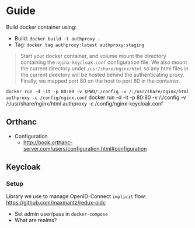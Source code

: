 # Guide

Build docker container using:

- Build: `docker build -t authproxy .`
- Tag: `docker tag authproxy:latest authproxy:staging`

> Start your docker container, and volume mount the directory containing the
> `nginx-keycloak.conf` configuration file. We also mount the current directory
> under `/usr/share/nginx/html` so any html files in the current directory will
> be hosted behind the authenticating proxy. Finally, we mapped port 80 on the
> host to port 80 in the container.

`docker run -d -it -p 80:80 -v $PWD/:/config -v /:/usr/share/nginx/html authproxy -c /config/nginx.conf`
docker run -d -it -p 80:80 -v /:/config -v /:/usr/share/nginx/html authproxy -c
/config/nginx-keycloak.conf

## Orthanc

- Configuration
  - http://book.orthanc-server.com/users/configuration.html#configuration

## Keycloak

### Setup

Library we use to manage OpenID-Connect `implicit` flow:
https://github.com/maxmantz/redux-oidc

- Set admin user/pass in `docker-compose`
- What are realms?
